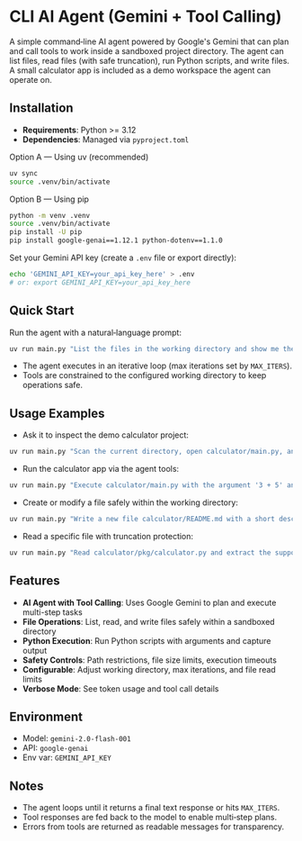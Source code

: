 # CLI AI Agent (Gemini + Tool Calling)

A simple command‑line AI agent powered by Google's Gemini that can plan and call tools to work inside a sandboxed project directory. The agent can list files, read files (with safe truncation), run Python scripts, and write files. A small calculator app is included as a demo workspace the agent can operate on.

## Installation

- **Requirements**: Python >= 3.12
- **Dependencies**: Managed via `pyproject.toml`

Option A — Using uv (recommended)

```bash
uv sync
source .venv/bin/activate
```

Option B — Using pip

```bash
python -m venv .venv
source .venv/bin/activate
pip install -U pip
pip install google-genai==1.12.1 python-dotenv==1.1.0
```

Set your Gemini API key (create a `.env` file or export directly):

```bash
echo 'GEMINI_API_KEY=your_api_key_here' > .env
# or: export GEMINI_API_KEY=your_api_key_here
```

## Quick Start

Run the agent with a natural‑language prompt:

```bash
uv run main.py "List the files in the working directory and show me the calculator entry point" --verbose
```

- The agent executes in an iterative loop (max iterations set by `MAX_ITERS`).
- Tools are constrained to the configured working directory to keep operations safe.

## Usage Examples

- Ask it to inspect the demo calculator project:

```bash
uv run main.py "Scan the current directory, open calculator/main.py, and summarize how it parses expressions."
```

- Run the calculator app via the agent tools:

```bash
uv run main.py "Execute calculator/main.py with the argument '3 + 5' and show me the program output."
```

- Create or modify a file safely within the working directory:

```bash
uv run main.py "Write a new file calculator/README.md with a short description of the calculator. Then list files again."
```

- Read a specific file with truncation protection:

```bash
uv run main.py "Read calculator/pkg/calculator.py and extract the supported operators and precedence."
```

## Features

- **AI Agent with Tool Calling**: Uses Google Gemini to plan and execute multi-step tasks
- **File Operations**: List, read, and write files safely within a sandboxed directory
- **Python Execution**: Run Python scripts with arguments and capture output
- **Safety Controls**: Path restrictions, file size limits, execution timeouts
- **Configurable**: Adjust working directory, max iterations, and file read limits
- **Verbose Mode**: See token usage and tool call details

## Environment

- Model: `gemini-2.0-flash-001`
- API: `google-genai`
- Env var: `GEMINI_API_KEY`

## Notes

- The agent loops until it returns a final text response or hits `MAX_ITERS`.
- Tool responses are fed back to the model to enable multi‑step plans.
- Errors from tools are returned as readable messages for transparency.


